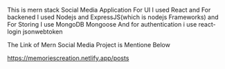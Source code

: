 This is mern stack Social Media Application 
For UI I used React and For backened I used Nodejs and ExpressJS(which is nodejs Frameworks) 
and For Storing I use MongoDB Mongoose
And for authentication i use react-login jsonwebtoken

The Link of Mern Social Media Project is Mentione Below

https://memoriescreation.netlify.app/posts
